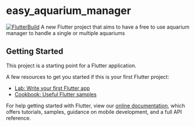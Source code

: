 # easy_aquarium_manager
[![FlutterBuild](https://github.com/ginuxone/easy_aquarium_manager/actions/workflows/flutter_build.yml/badge.svg)](https://github.com/ginuxone/easy_aquarium_manager/actions/workflows/flutter_build.yml)
A new Flutter project that aims to have a free to use aquarium manager to handle a single or multiple aquariums

## Getting Started

This project is a starting point for a Flutter application.

A few resources to get you started if this is your first Flutter project:

- [Lab: Write your first Flutter app](https://flutter.dev/docs/get-started/codelab)
- [Cookbook: Useful Flutter samples](https://flutter.dev/docs/cookbook)

For help getting started with Flutter, view our
[online documentation](https://flutter.dev/docs), which offers tutorials,
samples, guidance on mobile development, and a full API reference.

